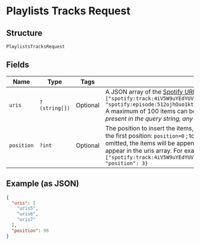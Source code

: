 
# Playlists Tracks Request

## Structure

`PlaylistsTracksRequest`

## Fields

| Name | Type | Tags | Description | Getter | Setter |
|  --- | --- | --- | --- | --- | --- |
| `uris` | `?(string[])` | Optional | A JSON array of the [Spotify URIs](/documentation/web-api/concepts/spotify-uris-ids) to add. For example: `{"uris": ["spotify:track:4iV5W9uYEdYUVa79Axb7Rh","spotify:track:1301WleyT98MSxVHPZCA6M", "spotify:episode:512ojhOuo1ktJprKbVcKyQ"]}`<br/>A maximum of 100 items can be added in one request. _**Note**: if the `uris` parameter is present in the query string, any URIs listed here in the body will be ignored._ | getUris(): ?array | setUris(?array uris): void |
| `position` | `?int` | Optional | The position to insert the items, a zero-based index. For example, to insert the items in the first position: `position=0` ; to insert the items in the third position: `position=2`. If omitted, the items will be appended to the playlist. Items are added in the order they appear in the uris array. For example: `{"uris": ["spotify:track:4iV5W9uYEdYUVa79Axb7Rh","spotify:track:1301WleyT98MSxVHPZCA6M"], "position": 3}` | getPosition(): ?int | setPosition(?int position): void |

## Example (as JSON)

```json
{
  "uris": [
    "uris5",
    "uris6",
    "uris7"
  ],
  "position": 96
}
```

